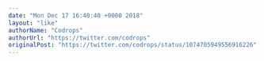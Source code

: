 ```yaml
---
date: "Mon Dec 17 16:40:40 +0000 2018"
layout: "like"
authorName: "Codrops"
authorUrl: "https://twitter.com/codrops"
originalPost: "https://twitter.com/codrops/status/1074705949556916226"
---
```

